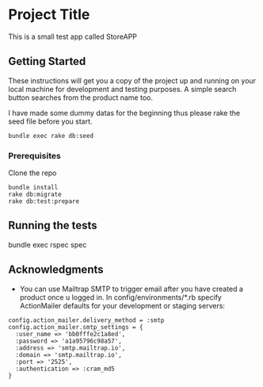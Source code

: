 # Project Title

This is a small test app called StoreAPP

## Getting Started

These instructions will get you a copy of the project up and running on your local machine for development and testing purposes.
A simple search button searches from the product name too.

I have made some dummy datas for the beginning thus please rake the seed file before you start.
```
bundle exec rake db:seed
```

### Prerequisites

Clone the repo
```
bundle install
rake db:migrate
rake db:test:prepare
```


## Running the tests

bundle exec rspec spec


## Acknowledgments

* You can use Mailtrap SMTP to trigger email after you have created a product once u logged in.
In config/environments/*.rb specify ActionMailer defaults for your development or staging servers:
```
config.action_mailer.delivery_method = :smtp
config.action_mailer.smtp_settings = {
  :user_name => 'bb0fffe2c1a8ed',
  :password => 'a1a95796c98a57',
  :address => 'smtp.mailtrap.io',
  :domain => 'smtp.mailtrap.io',
  :port => '2525',
  :authentication => :cram_md5
}
```
